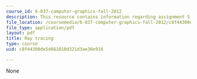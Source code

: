 ```yaml
---
course_id: 6-837-computer-graphics-fall-2012
description: This resource contains information regarding assignment 5.
file_location: /coursemedia/6-837-computer-graphics-fall-2012/c8f44300de5d661810d321d3ae30e916_MIT6_837F12_assn5.pdf
file_type: application/pdf
layout: pdf
title: Ray tracing
type: course
uid: c8f44300de5d661810d321d3ae30e916

---
```

None